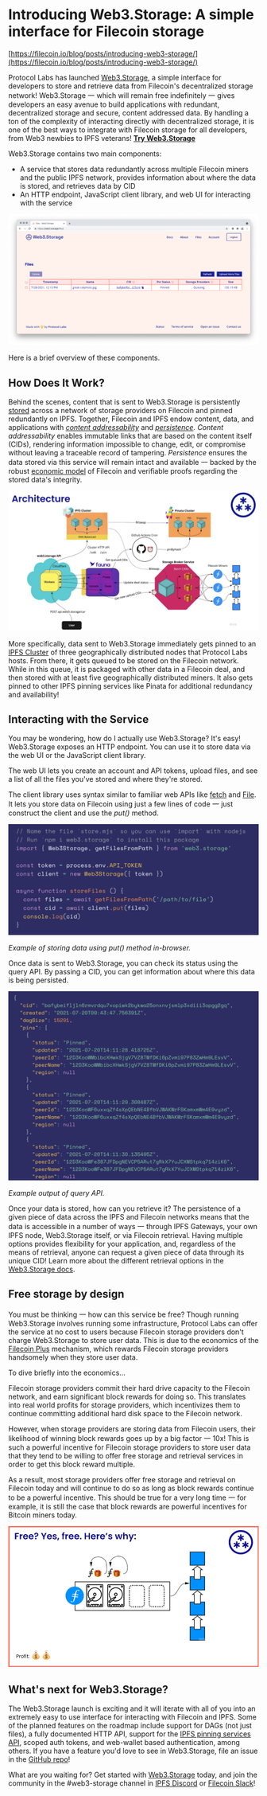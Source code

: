 # Introducing Web3.Storage: A simple interface for Filecoin storage

[https://filecoin.io/blog/posts/introducing-web3-storage/](https://filecoin.io/blog/posts/introducing-web3-storage/)

Protocol Labs has launched [Web3.Storage](https://web3.storage/), a simple interface for developers to store and retrieve data from Filecoin's decentralized storage network! Web3.Storage 一 which will remain free indefinitely 一 gives developers an easy avenue to build applications with redundant, decentralized storage and secure, content addressed data. By handling a ton of the complexity of interacting directly with decentralized storage, it is one of the best ways to integrate with Filecoin storage for all developers, from Web3 newbies to IPFS veterans! **[Try Web3.Storage](https://web3.storage/)**

Web3.Storage contains two main components:

- A service that stores data redundantly across multiple Filecoin miners and the public IPFS network, provides information about where the data is stored, and retrieves data by CID
- An HTTP endpoint, JavaScript client library, and web UI for interacting with the service

![Introducin%2023228/image-8.png](Introducin%2023228/image-8.png)

Here is a brief overview of these components.

## **How Does It Work?**

Behind the scenes, content that is sent to Web3.Storage is persistently [stored](https://web3.storage/about) across a network of storage providers on Filecoin and pinned redundantly on IPFS. Together, Filecoin and IPFS endow content, data, and applications with *[content addressability](https://blog.ipfs.io/2021-04-05-storing-nfts-on-ipfs/)* and *[persistence](https://filecoin.io/blog/posts/ipfs-filecoin-and-content-persistence/). Content addressability* enables immutable links that are based on the content itself (CIDs), rendering information impossible to change, edit, or compromise without leaving a traceable record of tampering. *Persistence* ensures the data stored via this service will remain intact and available 一 backed by the robust [economic model](https://filecoin.io/blog/posts/introducing-the-filecoin-economy/) of Filecoin and verifiable proofs regarding the stored data's integrity.

![Introducin%2023228/image-5.png](Introducin%2023228/image-5.png)

More specifically, data sent to Web3.Storage immediately gets pinned to an [IPFS Cluster](https://cluster.ipfs.io/) of three geographically distributed nodes that Protocol Labs hosts. From there, it gets queued to be stored on the Filecoin network. While in this queue, it is packaged with other data in a Filecoin deal, and then stored with at least five geographically distributed miners. It also gets pinned to other IPFS pinning services like Pinata for additional redundancy and availability!

## **Interacting with the Service**

You may be wondering, how do I actually use Web3.Storage? It's easy! Web3.Storage exposes an HTTP endpoint. You can use it to store data via the web UI or the JavaScript client library.

The web UI lets you create an account and API tokens, upload files, and see a list of all the files you've stored and where they're stored.

The client library uses syntax similar to familiar web APIs like [fetch](https://developer.mozilla.org/en-US/docs/Web/API/Fetch_API) and [File](https://developer.mozilla.org/en-US/docs/Web/API/File). It lets you store data on Filecoin using just a few lines of code 一 just construct the client and use the *put()* method.

![Introducin%2023228/image-6.png](Introducin%2023228/image-6.png)

*Example of storing data using put() method in-browser.*

Once data is sent to Web3.Storage, you can check its status using the query API. By passing a CID, you can get information about where this data is being persisted.

![Introducin%2023228/image-7.png](Introducin%2023228/image-7.png)

*Example output of query API.*

Once your data is stored, how can you retrieve it? The persistence of a given piece of data across the IPFS and Filecoin networks means that the data is accessible in a number of ways 一 through IPFS Gateways, your own IPFS node, Web3.Storage itself, or via Filecoin retrieval. Having multiple options provides flexibility for your application, and, regardless of the means of retrieval, anyone can request a given piece of data through its unique CID! Learn more about the different retrieval options in the [Web3.Storage docs](https://docs.web3.storage/how-tos/retrieve/).

## **Free storage by design**

You must be thinking 一 how can this service be free? Though running Web3.Storage involves running some infrastructure, Protocol Labs can offer the service at no cost to users because Filecoin storage providers don't charge Web3.Storage to store user data. This is due to the economics of the [Filecoin Plus](https://docs.filecoin.io/store/filecoin-plus/) mechanism, which rewards Filecoin storage providers handsomely when they store user data.

To dive briefly into the economics…

Filecoin storage providers commit their hard drive capacity to the Filecoin network, and earn significant block rewards for doing so. This translates into real world profits for storage providers, which incentivizes them to continue committing additional hard disk space to the Filecoin network.

However, when storage providers are storing data from Filecoin users, their likelihood of winning block rewards goes up by a big factor 一 10x! This is such a powerful incentive for Filecoin storage providers to store user data that they tend to be willing to offer free storage and retrieval services in order to get this block reward multiple.

As a result, most storage providers offer free storage and retrieval on Filecoin today and will continue to do so as long as block rewards continue to be a powerful incentive. This should be true for a very long time 一 for example, it is still the case that block rewards are powerful incentives for Bitcoin miners today.

![Introducin%2023228/web3-storage-fil-plus-gif-1.gif](Introducin%2023228/web3-storage-fil-plus-gif-1.gif)

## **What's next for Web3.Storage?**

The Web3.Storage launch is exciting and it will iterate with all of you into an extremely easy to use interface for interacting with Filecoin and IPFS. Some of the planned features on the roadmap include support for DAGs (not just files), a fully documented HTTP API, support for the [IPFS pinning services API](https://ipfs.github.io/pinning-services-api-spec/), scoped auth tokens, and web-wallet based authentication, among others. If you have a feature you'd love to see in Web3.Storage, file an issue in the [GitHub repo](https://github.com/web3-storage/web3.storage)!

What are you waiting for? Get started with [Web3.Storage](http://web3.storage/) today, and join the community in the #web3-storage channel in [IPFS Discord](https://discord.gg/4zEkFVqwms) or [Filecoin Slack](https://app.slack.com/client/TEHTVS1L6/C027XP5BTGB/thread/G01KU7G441Y-1616053098.177800)!
